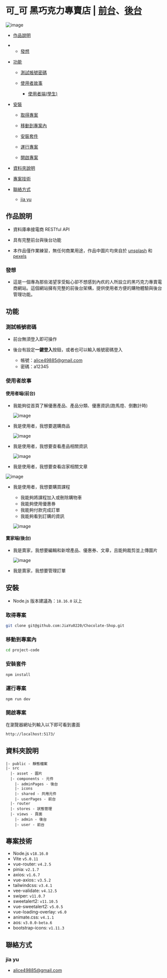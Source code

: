 # 可_可 黑巧克力專賣店 | [前台](https://jiayu0220.github.io/Chocolate-Shop/)、[後台](https://jiayu0220.github.io/Chocolate-Shop/#/login)

![image](https://github.com/JiaYu0220/Chocolate-Shop/assets/134919211/f73a2b4b-cecf-446a-bc78-985c53ac5bf2)

- [作品說明](#作品說明)
- 
  - [發想](#發想)

- [功能](#功能)

  - [測試帳號密碼](#測試帳號密碼)

  - [使用者故事](#使用者故事)

    - [使用者端(學生)](#使用者端學生)

- [安裝](#安裝)

  - [取得專案](#取得專案)

  - [移動到專案內](#移動到專案內)

  - [安裝套件](#安裝套件)

  - [運行專案](#運行專案)

  - [開啟專案](#開啟專案)

- [資料夾說明](#資料夾說明)

- [專案技術](#專案技術)

- [聯絡方式](#聯絡方式)

  - [jia yu](#jia-yu)

## 作品說明

- 資料庫串接電商 RESTful API
  
- 具有完整前台與後台功能
  
- 本作品僅作業練習，無任何商業用途，作品中圖片均來自於 [unsplash](https://unsplash.com/) 和 [pexels](https://www.pexels.com/zh-tw/)

### 發想

- 這是一個專為那些渴望享受點心卻不想感到內疚的人所設立的黑巧克力專賣電商網站。這個網站擁有完整的前後台架構，提供使用者方便的購物體驗與後台管理功能。

## 功能

### 測試帳號密碼

- 前台無須登入即可操作

- 後台有設定**一鍵登入**按鈕，或者也可以輸入帳號密碼登入
  - 帳號：alice49885@gmail.com
  - 密碼：a12345

### 使用者故事

#### 使用者端(前台)

- 我能夠從首頁了解優惠產品、產品分類、優惠資訊(跑馬燈、倒數計時)

  ![image](https://github.com/JiaYu0220/Chocolate-Shop/assets/134919211/7c91e963-ae2b-403e-9b9d-b59e64a64ce6)

- 我是使用者，我想要選購商品

  ![image](https://github.com/JiaYu0220/Chocolate-Shop/assets/134919211/cb89eaaa-502a-4a14-aa20-cade0390c296)

- 我是使用者，我想要查看產品相關資訊

  ![image](https://github.com/JiaYu0220/Chocolate-Shop/assets/134919211/1d929e1e-8732-44a8-b5d3-b648ac09cf44)

- 我是使用者，我想要查看店家相關文章

![image](https://github.com/JiaYu0220/Chocolate-Shop/assets/134919211/a64523ea-1a76-41d7-8cd1-7d8f4049b3ec)

- 我是使用者，我想要購買課程

  - 我能夠將課程加入或刪除購物車
  - 我能夠使用優惠券
  - 我能夠付款完成訂單
  - 我能夠看到訂購的資訊

  ![image](https://github.com/JiaYu0220/Chocolate-Shop/assets/134919211/ed683ccd-d3df-48fa-8dff-10a90cf3d30a)

#### 賣家端(後台)

- 我是賣家，我想要編輯和新增產品、優惠券、文章，且能夠裁剪並上傳圖片

  ![image](https://github.com/JiaYu0220/Chocolate-Shop/assets/134919211/06fa735a-8dd5-469b-8998-b33600173cae)

- 我是賣家，我想要管理訂單

## 安裝

- Node.js 版本建議為：`18.16.0` 以上

### 取得專案

```bash
git clone git@github.com:JiaYu0220/Chocolate-Shop.git
```

### 移動到專案內

```bash
cd project-code
```

### 安裝套件

```bash
npm install
```

### 運行專案

```bash
npm run dev
```

### 開啟專案

在瀏覽器網址列輸入以下即可看到畫面

```bash
http://localhost:5173/
```

## 資料夾說明

```
|- public - 靜態檔案
|- src
  |- asset - 圖片
  |- components - 元件
    |- adminPages - 後台
    |- icons
    |- shared - 共用元件
    |- userPages - 前台
  |- router
  |- stores - 狀態管理
  |- views - 頁面
    |- admin - 後台
    |- user - 前台
```

## 專案技術

- Node.js `v18.16.0`
- Vite `v5.0.11`
- vue-router: `v4.2.5`
- pinia: `v2.1.7`
- axios: `v1.6.7`
- vue-axios:: `v3.5.2`
- tailwindcss: `v3.4.1`
- vee-validate: `v4.12.5`
- swiper: `v11.0.7`
- sweetalert2: `v11.10.5`
- vue-sweetalert2: `v5.0.5`
- vue-loading-overlay: `v6.0`
- animate.css: `v4.1.1`
- aos: `v3.0.0-beta.6`
- bootstrap-icons: `v1.11.3`


## 聯絡方式

### jia yu

- alice49885@gmail.com
